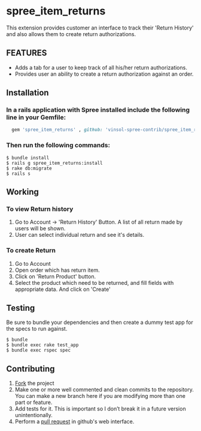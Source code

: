# spree_item_returns

This extension provides customer an interface to track their 'Return History' and also allows them to create return authorizations.

## FEATURES

* Adds a tab for a user to keep track of all his/her return authorizations.
* Provides user an ability to create a return authorization against an order.

## Installation

### In a rails application with Spree installed include the following line in your Gemfile:

  ```ruby
    gem 'spree_item_returns' , github: 'vinsol-spree-contrib/spree_item_returns', branch: '3-1-stable'
  ```

### Then run the following commands:

    $ bundle install
    $ rails g spree_item_returns:install
    $ rake db:migrate
    $ rails s

## Working

### To view Return history

  1. Go to Account -> 'Return History' Button.
     A list of all return made by users will be shown.
  2. User can select individual return and see it's details.

### To create Return
  1. Go to Account
  2. Open order which has return item.
  3. Click on 'Return Product' button.
  4. Select the product which need to be returned, and fill fields with appropriate data. And click on 'Create'


## Testing

Be sure to bundle your dependencies and then create a dummy test app for the specs to run against.

    $ bundle
    $ bundle exec rake test_app
    $ bundle exec rspec spec

## Contributing

1. [Fork](https://help.github.com/articles/fork-a-repo) the project
2. Make one or more well commented and clean commits to the repository. You can make a new branch here if you are modifying more than one part or feature.
3. Add tests for it. This is important so I don’t break it in a future version unintentionally.
4. Perform a [pull request](https://help.github.com/articles/using-pull-requests) in github's web interface.
